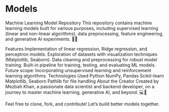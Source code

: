 # Models
Machine Learning Model Repository This repository contains machine learning models built for various purposes, including supervised learning (linear and non-linear algorithms), data preprocessing, feature engineering, and generative AI experiments. 🧠✨

Features
Implementation of linear regression, Ridge regression, and perceptron models.
Exploration of datasets with visualization techniques (Matplotlib, Seaborn).
Data cleaning and preprocessing for robust model training.
Built-in pipeline for training, testing, and evaluating ML models.
Future scope: Incorporating unsupervised learning and reinforcement learning algorithms.
Technologies Used
Python
NumPy, Pandas
Scikit-learn
Matplotlib, Seaborn
Pathlib for file handling
About the Creator
Created by Mezbah Khan, a passionate data scientist and backend developer, on a journey to master machine learning, generative AI, and beyond. 💻🚀

Feel free to clone, fork, and contribute! Let’s build better models together.

